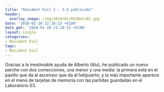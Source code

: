 ```yaml
---
title: "Resident Evil 1 - 3.5 publicada"
header:
  overlay_image: /img/2010/01/RE1Noti02.jpg
date: '2010-01-20 22:18:15 +0100'
date_gmt: '2010-01-20 21:18:15 +0100'
layout: single
categories:
- Resident Evil
tags:
- Resident Evil
---
```

Gracias a la inestimable ayuda de Alberto (Alu), he publicado un nuevo parche 
con dos correcciones, una menor y una media: la primera está en el pasillo que 
da al ascensor que da al helipuerto; y la más importante aparece en el menú de 
tarjetas de memoria con las partidas guardadas en el Laboratorio S3.
